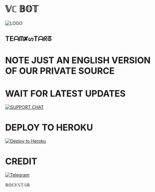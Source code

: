 
#  𝕍ℂ 𝔹𝕆𝕋

![LOGO](https://telegra.ph/file/4530647a573ee5010c62a.jpg)

## TEᗩᗰ✘ᔕTᗩᖇᘔ

# NOTE JUST AN ENGLISH VERSION OF OUR PRIVATE SOURCE 

# WAIT FOR LATEST UPDATES




[![SUPPORT CHAT](https://telegra.ph/file/609a9f674be2121e57f7c.jpg)](https://t.me/STARZ_SUPPORT)


# DEPLOY TO HEROKU 


[![Deploy to Heroku](https://www.herokucdn.com/deploy/button.png)](https://heroku.com/deploy)


# CREDIT

[![Telegram](https://img.shields.io/badge/STARGIRL_XD-1b77FF.svg?style=for-the-badge&logo=telegram)](https://t.me/ITZSTARGIRL)

ℝ𝕆ℂ𝕂𝕊𝕋𝔸ℝ
